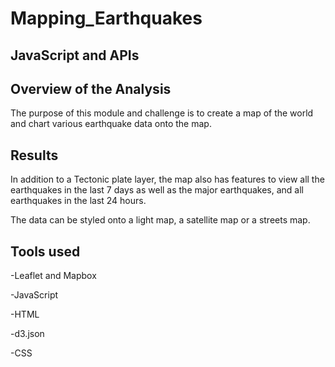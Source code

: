 # Mapping_Earthquakes
## JavaScript and APIs

## Overview of the Analysis ##
The purpose of this module and challenge is to create a map of the world and chart various earthquake data onto the map.

## Results
In addition to a Tectonic plate layer, the map also has features to view all the earthquakes in the last 7 days as well as the major earthquakes, and all earthquakes in the last 24 hours.

The data can be styled onto a light map, a satellite map or a streets map.

## Tools used


-Leaflet and Mapbox

-JavaScript

-HTML

-d3.json

-CSS


